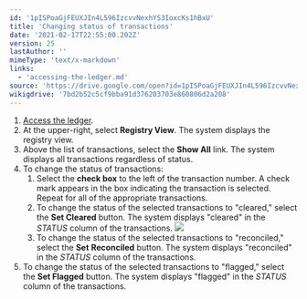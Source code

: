 ```yaml
---
id: '1pISPoaGjFEUXJIn4L596IzcvvNexhYS3IoxcKs1hBxU'
title: 'Changing status of transactions'
date: '2021-02-17T22:55:00.202Z'
version: 25
lastAuthor: ''
mimeType: 'text/x-markdown'
links:
  - 'accessing-the-ledger.md'
source: 'https://drive.google.com/open?id=1pISPoaGjFEUXJIn4L596IzcvvNexhYS3IoxcKs1hBxU'
wikigdrive: '7bd2b52c5cf9bba91d376203703e860806d2a208'
---
```

1. [Access the ledger](accessing-the-ledger.md).
2. At the upper-right, select <strong>Registry View</strong>. The system displays the registry view.
3. Above the list of transactions, select the <strong>Show All</strong> link. The system displays all transactions regardless of status.
4. To change the status of transactions:
    1. Select the <strong>check box</strong> to the left of the transaction number. A check mark appears in the box indicating the transaction is selected. Repeat for all of the appropriate transactions.
    2. To change the status of the selected transactions to "cleared," select the <strong>Set Cleared</strong> button. The system displays "cleared" in the <em>STATUS</em> column of the transactions.
        ![](../changing-status-of-transactions.assets/9f90528398346626c664de4e96433e1a.png)
    1. To change the status of the selected transactions to "reconciled," select the <strong>Set</strong> <strong>Reconciled</strong> button. The system displays "reconciled" in the <em>STATUS</em> column of the transactions.
5. To change the status of the selected transactions to "flagged," select the <strong>Set Flagged</strong> button. The system displays "flagged" in the <em>STATUS</em> column of the transactions.
